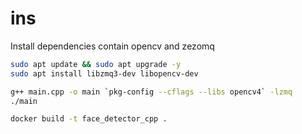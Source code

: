 
# ins
Install dependencies contain opencv and zezomq
```bash
sudo apt update && sudo apt upgrade -y
sudo apt install libzmq3-dev libopencv-dev
```

```bash
g++ main.cpp -o main `pkg-config --cflags --libs opencv4` -lzmq
./main
```


```bash
docker build -t face_detector_cpp .

```